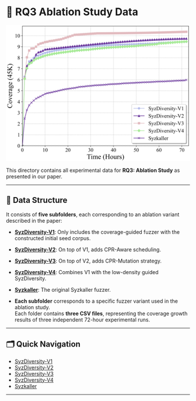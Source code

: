 # 🧪 RQ3 Ablation Study Data

![RQ3 Ablation Study Experimental Results](../../fig/rq3-fig.png)

This directory contains all experimental data for **RQ3: Ablation Study** as presented in our paper.


---

## 📁 Data Structure

It consists of **five subfolders**, each corresponding to an ablation variant described in the paper:

- **[SyzDiversity-V1](./SyzDiversity-V1/)**: Only includes the coverage-guided fuzzer with the constructed initial seed corpus.
- **[SyzDiversity-V2](./SyzDiversity-V2/)**: On top of V1, adds CPR-Aware scheduling.
- **[SyzDiversity-V3](./SyzDiversity-V3/)**: On top of V2, adds CPR-Mutation strategy.
- **[SyzDiversity-V4](./SyzDiversity-V4/)**: Combines V1 with the low-density guided SyzDiversity.
- **[Syzkaller](./Syzkaller/)**: The original Syzkaller fuzzer.

- **Each subfolder** corresponds to a specific fuzzer variant used in the ablation study.  
  Each folder contains **three CSV files**, representing the coverage growth results of three independent 72-hour experimental runs.
---


## 🗂️ Quick Navigation

- [SyzDiversity-V1](./SyzDiversity-V1/)
- [SyzDiversity-V2](./SyzDiversity-V2/)
- [SyzDiversity-V3](./SyzDiversity-V3/)
- [SyzDiversity-V4](./SyzDiversity-V4/)
- [Syzkaller](./Syzkaller/)

---



